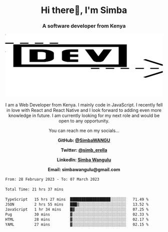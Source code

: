 
<h1 align="center"> Hi there👋, I'm Simba</h1>
<h3 align="center">A software developer from Kenya</h3>

<img src="/arrow-svgrepo-com.svg" margin="auto" width="100%" height="200px">


<p align="center">I am a Web Developer from Kenya. I mainly code in JavaScript. I recently fell in love with React and React Native and I look forward to adding even more knowledge in future. I am currently looking for my next role and would be open to any opportunity.</p>

<p align="center">You can reach me on my socials... </p>

<div align="center">

__<p>  GitHub: [@SimbaWANGU](https://github.com/SimbaWANGU)__  </p>
__<p> Twitter: [@simb_erella](https://twitter.com/simb_erella)__ </p>
__<p> LinkedIn: [Simba Wangulu](https://www.linkedin.com/in/simba-wangulu/)__ </p>
__<p> Email: simbawangulu@gmail.com__ </p>

</div>

<!--START_SECTION:waka-->

```text
From: 28 February 2023 - To: 07 March 2023

Total Time: 21 hrs 37 mins

TypeScript   15 hrs 27 mins  ██████████████████░░░░░░░   71.49 %
JSON         2 hrs 55 mins   ███▒░░░░░░░░░░░░░░░░░░░░░   13.52 %
JavaScript   1 hr 34 mins    █▓░░░░░░░░░░░░░░░░░░░░░░░   07.25 %
Pug          30 mins         ▓░░░░░░░░░░░░░░░░░░░░░░░░   02.33 %
HTML         28 mins         ▓░░░░░░░░░░░░░░░░░░░░░░░░   02.17 %
YAML         27 mins         ▓░░░░░░░░░░░░░░░░░░░░░░░░   02.15 %
```

<!--END_SECTION:waka-->
